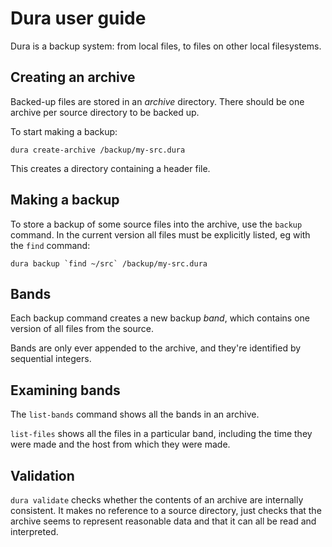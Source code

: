 Dura user guide
===============

Dura is a backup system: from local files, to files on other local filesystems.


Creating an archive
-------------------

Backed-up files are stored in an *archive* directory.  There should be one 
archive per source directory to be backed up.

To start making a backup:

    dura create-archive /backup/my-src.dura

This creates a directory containing a header file.


Making a backup
---------------

To store a backup of some source files into the archive, use the 
`backup` command.  In the current version all files must be explicitly
listed, eg with the `find` command:

    dura backup `find ~/src` /backup/my-src.dura


Bands
-----

Each backup command creates a new backup *band*, which contains one 
version of all files from the source.  

Bands are only ever appended to the archive, and they're identified by 
sequential integers.


Examining bands
---------------

The `list-bands` command shows all the bands in an archive.

`list-files` shows all the files in a particular band, including the 
time they were made and the host from which they were made.


Validation
----------

`dura validate` checks whether the contents of an archive are internally
consistent.  It makes no reference to a source directory, just checks that
the archive seems to represent reasonable data and that it can all be 
read and interpreted.
